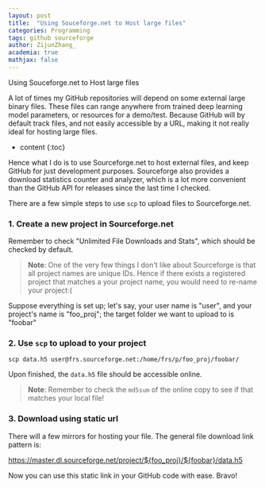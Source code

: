 ```yaml
---
layout: post
title:  "Using Souceforge.net to Host large files"
categories: Programming
tags: github sourceforge
author: ZijunZhang_
academia: true
mathjax: false
---
```


Using Souceforge.net to Host large files


A lot of times my GitHub repositories will depend on some external large
binary files. These files can range anywhere from trained deep learning model
parameters, or resources for a demo/test. Because GitHub will by default track
 files, and not easily accessible by a URL, making it not really ideal for 
 hosting large files.




* content
{:toc}

Hence what I do is to use Sourceforge.net to host external files, and keep 
GitHub for just development purposes. Sourceforge also provides a download statistics
counter and analyzer, which is a lot more convenient than the GitHub API for releases since the
last time I checked.

There are a few simple steps to use ```scp``` to upload files to Sourceforge.net.

### 1. Create a new project in Sourceforge.net

Remember to check "Unlimited File Downloads and Stats", which should be checked by default.
> **Note**: One of the very few things I don't like about Sourceforge is that all
>project names are unique IDs. Hence if there exists a registered project that matches a
>your project name, you would need to re-name your project:(

Suppose everything is set up; let's say, your user name is "user", and your project's name is "foo_proj";
the target folder we want to upload to is "foobar"

### 2. Use ``scp`` to upload to your project

```shell script
scp data.h5 user@frs.sourceforge.net:/home/frs/p/foo_proj/foobar/
```

Upon finished, the ```data.h5``` file should be accessible online.

> **Note**: Remember to check the ```md5sum``` of the online copy to see if that matches
>your local file!

### 3. Download using static url
There will a few mirrors for hosting your file. The general file download link pattern is:

https://master.dl.sourceforge.net/project/${foo_proj}/${foobar}/data.h5

Now you can use this static link in your GitHub code with ease. Bravo!